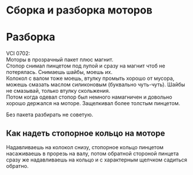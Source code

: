 # Сборка и разборка моторов

# Разборка
VCI 0702:  
Моторы в прозрачный пакет плюс магнит.  
Cтопор снимал пинцетом под лупой и сразу на магнит чтоб не потерялась. 
Снимаешь шайбы, моешь их.  
Колокол с валом тоже моешь, втулку промыть хорошо от мусора, можешь смазать маслом силиконовым (буквально чуть-чуть). Шайбы не смазывай, только втулку скольжения.  
Потом когда одевал стопор был немного намагничен и довольно хорошо держался на моторе. Защелкивал более толстым пинцетом.  

Без пакета разбирать не советую.

## Как надеть стопорное кольцо на моторе
Надавливаешь на колокол снизу, стопорное кольцо пинцетом насаживаешь в прорезь на валу, потом обратной стороной пинцета сразу же надавливаешь на кольцо и с характерным щелчком садиться обратно.
